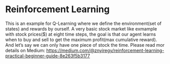 # Reinforcement Learning
This is an example for Q-Learning where we define the environment(set of states) and rewards by ourself. A very basic stock market like exmample with stock prices($) at eight time steps, the goal is that our agent learns when to buy and sell to get the maximum profit(max cumulative reward). And let’s say we can only have one piece of stock the time.
Please read mor details on Medium: https://medium.com/@znyiregy/reinforcement-learning-practical-beginner-guide-8e263f5b3177
